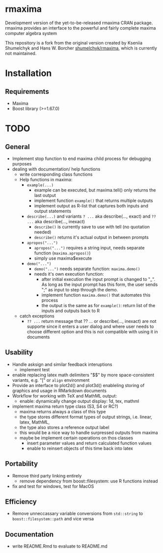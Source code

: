 # rmaxima
Development version of the yet-to-be-released rmaxima CRAN package. rmaxima provides an interface to the powerful and fairly complete maxima computer algebra system

This repository is a fork from the original version created by Kseniia Shumelchyk and Hans W. Borcher [shumelchyk/rmaxima](https://github.com/shumelchyk/rmaxima), which is currently not maintained.

# Installation

## Requirements
- Maxima
- Boost library (>=1.67.0) 

# TODO
## General
- Implement stop function to end maxima child process for debugging purposes
- dealing with documentation/ help functions
	- write corresponding class functions
	- Help functions in maxima:
		- `example(...)`
			- example can be executed, but maxima.tell() only returns the last output
			- implement function `example()` that returns multiple outputs
			- implement output as R-list that captures both inputs and output statements
		- `describe(...)` and variants `? ...` aka describe(..., exact) and `?? ...` aka describe(..., inexact)
			- `describe()` is currently save to use with tell (no quotation needed)
			- `describe()` returns it's actual output in between prompts
		- `apropos("...")`
			- `apropos("...")` requires a string input, needs separate function (`maxima.apropos()`)
			- simply use maxima$execute
		- `demo("...")`
			- `demo("...")` needs separate function: `maxima.demo()`
			- needs it's own execution function:
				- after initial execution the input prompt is changed to "_". As long as the input prompt has this form, the user sends ";" as input to step through the demo.
				- implement function `maxima.demo()` that automates this process
				- the output is the same as for `example()`: return list of the inputs and outputs back to R
	- catch exceptions
		- `?? ...` return message that ?? ... or describe(..., inexact) are not supporte since it enters a user dialog and where user needs to choose different option and this is not compatible with using it in documents


## Usability
- Handle asksign and similar feedback interuptions
	- implement test
- enable replacing latex math delimiters "$$" by more space-consistent variants, e.g. "\[" or `align` environment
- Provide an interface to plot2d() and plot3d() enableling storing of graphics and usage in RMarkdown documents
- Workflow for working with TeX and MathML output:
	- enable: dynamically change output display: 1d, tex, mathml
- implement maxima return type class (S3, S4 or RC?)
	- maxima returns always a class of this type
	- the type stores different format types of output strings, i.e. linear, latex, MathML,
	- the type also stores a reference output label
	- this would be a nice way to handle surpressed outputs from maxima
	- maybe be implement certain operations on thos classes
		- insert parameter values and return calculated function values
		- enable to reinsert objects of this time back into latex

## Portability
- Remove third party linking entirely
	- remove dependency from boost::filesystem: use R functions instead
- fix and test for windows, test for MacOS

## Efficiency
- Remove unneccassary variable conversions from `std::string` to `boost::filesystem::path` and vice versa

## Documentation
- write README.Rmd to evaluate to README.md
